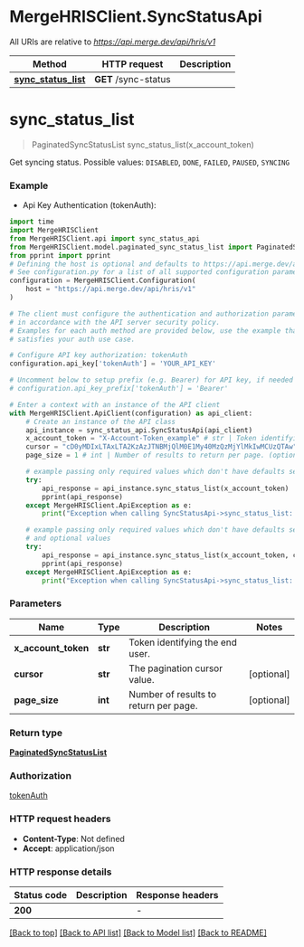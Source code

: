 # MergeHRISClient.SyncStatusApi

All URIs are relative to *https://api.merge.dev/api/hris/v1*

Method | HTTP request | Description
------------- | ------------- | -------------
[**sync_status_list**](SyncStatusApi.md#sync_status_list) | **GET** /sync-status | 


# **sync_status_list**
> PaginatedSyncStatusList sync_status_list(x_account_token)



Get syncing status. Possible values: `DISABLED`, `DONE`, `FAILED`, `PAUSED`, `SYNCING`

### Example

* Api Key Authentication (tokenAuth):
```python
import time
import MergeHRISClient
from MergeHRISClient.api import sync_status_api
from MergeHRISClient.model.paginated_sync_status_list import PaginatedSyncStatusList
from pprint import pprint
# Defining the host is optional and defaults to https://api.merge.dev/api/hris/v1
# See configuration.py for a list of all supported configuration parameters.
configuration = MergeHRISClient.Configuration(
    host = "https://api.merge.dev/api/hris/v1"
)

# The client must configure the authentication and authorization parameters
# in accordance with the API server security policy.
# Examples for each auth method are provided below, use the example that
# satisfies your auth use case.

# Configure API key authorization: tokenAuth
configuration.api_key['tokenAuth'] = 'YOUR_API_KEY'

# Uncomment below to setup prefix (e.g. Bearer) for API key, if needed
# configuration.api_key_prefix['tokenAuth'] = 'Bearer'

# Enter a context with an instance of the API client
with MergeHRISClient.ApiClient(configuration) as api_client:
    # Create an instance of the API class
    api_instance = sync_status_api.SyncStatusApi(api_client)
    x_account_token = "X-Account-Token_example" # str | Token identifying the end user.
    cursor = "cD0yMDIxLTAxLTA2KzAzJTNBMjQlM0E1My40MzQzMjYlMkIwMCUzQTAw" # str | The pagination cursor value. (optional)
    page_size = 1 # int | Number of results to return per page. (optional)

    # example passing only required values which don't have defaults set
    try:
        api_response = api_instance.sync_status_list(x_account_token)
        pprint(api_response)
    except MergeHRISClient.ApiException as e:
        print("Exception when calling SyncStatusApi->sync_status_list: %s\n" % e)

    # example passing only required values which don't have defaults set
    # and optional values
    try:
        api_response = api_instance.sync_status_list(x_account_token, cursor=cursor, page_size=page_size)
        pprint(api_response)
    except MergeHRISClient.ApiException as e:
        print("Exception when calling SyncStatusApi->sync_status_list: %s\n" % e)
```


### Parameters

Name | Type | Description  | Notes
------------- | ------------- | ------------- | -------------
 **x_account_token** | **str**| Token identifying the end user. |
 **cursor** | **str**| The pagination cursor value. | [optional]
 **page_size** | **int**| Number of results to return per page. | [optional]

### Return type

[**PaginatedSyncStatusList**](PaginatedSyncStatusList.md)

### Authorization

[tokenAuth](../README.md#tokenAuth)

### HTTP request headers

 - **Content-Type**: Not defined
 - **Accept**: application/json


### HTTP response details
| Status code | Description | Response headers |
|-------------|-------------|------------------|
**200** |  |  -  |

[[Back to top]](#) [[Back to API list]](../README.md#documentation-for-api-endpoints) [[Back to Model list]](../README.md#documentation-for-models) [[Back to README]](../README.md)

